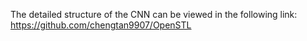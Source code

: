 
The detailed structure of the CNN can be viewed in the following link: https://github.com/chengtan9907/OpenSTL
